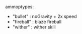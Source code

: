 ammoptypes:
- "bullet" : noGravity + 2x speed
- "fireball" : blaze fireball
- "wither" : wither skill